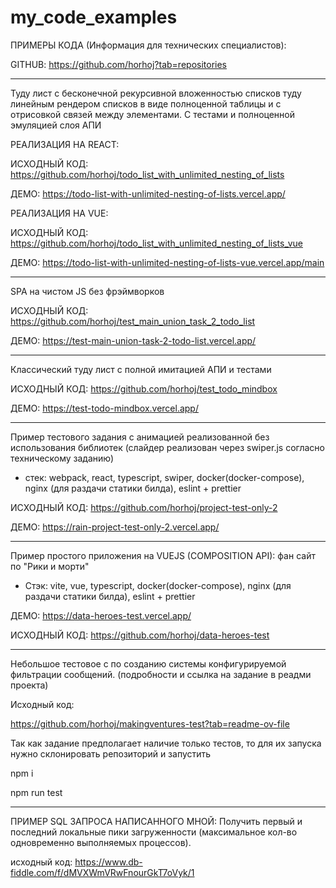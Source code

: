 # my_code_examples

ПРИМЕРЫ КОДА (Информация для технических специалистов):

GITHUB: https://github.com/horhoj?tab=repositories

******************************************
Туду лист с бесконечной рекурсивной вложенностью списков туду линейным рендером списков в виде полноценной таблицы и с отрисовкой связей между элементами. С тестами и полноценной эмуляцией слоя АПИ

РЕАЛИЗАЦИЯ НА REACT:

ИСХОДНЫЙ КОД: https://github.com/horhoj/todo_list_with_unlimited_nesting_of_lists

ДЕМО: https://todo-list-with-unlimited-nesting-of-lists.vercel.app/


РЕАЛИЗАЦИЯ НА  VUE:

ИСХОДНЫЙ КОД: https://github.com/horhoj/todo_list_with_unlimited_nesting_of_lists_vue

ДЕМО: https://todo-list-with-unlimited-nesting-of-lists-vue.vercel.app/main

******************************************
SPA на чистом JS без фрэймворков

ИСХОДНЫЙ КОД: https://github.com/horhoj/test_main_union_task_2_todo_list

ДЕМО: https://test-main-union-task-2-todo-list.vercel.app/

******************************************
Классический туду лист с полной имитацией АПИ и тестами

ИСХОДНЫЙ КОД: https://github.com/horhoj/test_todo_mindbox

ДЕМО: https://test-todo-mindbox.vercel.app/

******************************************
Пример тестового задания с анимацией реализованной без использования библиотек (слайдер реализован через swiper.js согласно техническому заданию)

- стек: webpack, react, typescript, swiper, docker(docker-compose), nginx (для раздачи статики билда), eslint + prettier

ИСХОДНЫЙ КОД: https://github.com/horhoj/project-test-only-2

ДЕМО: https://rain-project-test-only-2.vercel.app/


******************************************

Пример простого приложения на VUEJS (COMPOSITION API): фан сайт по "Рики и морти"

- Стэк: vite, vue, typescript, docker(docker-compose), nginx (для раздачи статики билда), eslint + prettier

ДЕМО: https://data-heroes-test.vercel.app/

ИСХОДНЫЙ КОД:  https://github.com/horhoj/data-heroes-test

******************************************

Небольшое тестовое с по созданию системы конфигурируемой фильтрации сообщений. (подробности и ссылка на задание в реадми проекта)

Исходный код: 

https://github.com/horhoj/makingventures-test?tab=readme-ov-file

Так как задание предполагает наличие только тестов, то для их запуска нужно склонировать репозиторий и запустить

npm i

npm run test

******************************************

ПРИМЕР SQL ЗАПРОСА НАПИСАННОГО МНОЙ: Получить первый и последний локальные пики загруженности (максимальное кол-во одновременно выполняемых процессов).

исходный код: https://www.db-fiddle.com/f/dMVXWmVRwFnourGkT7oVyk/1
